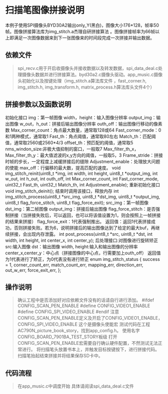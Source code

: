 ﻿# 扫描笔图像拼接说明

本例子使用SPI摄像头BYD30A2输出only_Y(黑白)，图像大小176*128，帧率50帧。图像拼接算法库为img_stitch.a杰理自研拼接算法 。图像拼接帧率为66帧以上即满足一次图像数据来到下一张图像来的时间段完成一次拼接并输出数据。

## 依赖文件

>spi_recv.c用于开启收摄像头并接收数据以及转发数据，spi_data_deal.c处理摄像头数据并进行拼接算法。byd30a2.c摄像头驱动。app_music.c摄像头初始化以及按键处理（img_stitch.a算法库文件 ，fast_corner.h, img_stitch.h, img_transform.h, matrix_process.h算法库头文件4个）
 
## 拼接参数以及函数说明

初始化接口
img：第一帧图像
width，height：输入图像分辨率
output_img：输出图像
w_out，h_out：拼接后输出图像分辨率
outh_off：输出图像行移动的像素数
Max_corner_count：角点最大数量，通常取128或64
Fast_corner_mode：0和1两种模式，通常取1
Fast_th：角点阈值，通常取80左右
Match_th：匹配阈值，通常取2560或2560*4/3
offset_th：预匹配的阈值，通常取5
nms_windon_size:非极大值抑制的窗口，一般取7
Max_filter_th_x，Max_filter_th_y：最大值滤波的x,y方向的阈值，一般取5，3
Frame_stride：拼接时帧的步长，一定程度上减缓拼接后的缝隙
Adjustment_enable：处理放大问题的使能
max_off：行偏移的最大数，提高匹配的速度。
void img_stitch_reinit(uint8_t *img, int width, int height, uint8_t *output_img, int w_out, int h_out, int outh_off, int Max_corner_count, int Fast_corner_mode, uint32_t Fast_th, uint32_t Match_th, int Adjustment_enable);
重新初始化接口
void img_stitch_deinit();
结束时调用该接口，释放内存
int img_stitch_process(uint8_t *src_img, uint8_t *dst_img, uint8_t *output_img, uint8_t flag_force_stitch, uint8_t flag_force_exit);
src_img：第一帧图像
dst_img：第二帧图像
output_img：拼接后输出图像
flag_force_stitch：是否强制拼接（当拼接失败后，可以返回，也可以将该值设置为1，则会按照上一帧拼接的结果来拼接）
flag_force_exit：1代表强制推出。
返回值：返回1代表拼接成功，否则拼接失败。若为6，说明拼接后的输出图像达到了给定的最大buf，再继续拼接，会出现内存泄露。
int post_process(uint8_t *src, uint8_t *dst, int width, int height, int center_x, int center_y);
后处理接口:对图像进行旋转矫正
src:输入图像
dst：输出图像
width, height:输入和输出图像的分辨率
center_x,center_y：中心点（拼接图像的中心点，行需要加上outh_off）
返回值为1代表进行了矫正，为0代表没有进行矫正
enum img_stitch_status
{
	success = 1,
	corner_count_err,
	match_count_err,
	mapping_err,
	direction_err,
	out_w_err,
	force_exit_err,
};


## 操作说明
>确认工程中是否添加好对应依赖文件没有的话请自行进行添加。
>   #ifdef CONFIG_SCAN_PEN_ENABLE
	   #define CONFIG_VIDEO1_ENABLE
	   #define CONFIG_SPI_VIDEO_ENABLE
    #endif
注意CONFIG_SCAN_PEN_ENABLE定义及开启了CONFIG_VIDEO1_ENABLE， CONFIG_SPI_VIDEO_ENABLE
这个是摄像头使能宏
>测试代码在工程AC790N_picture_book_story，找到app_config.h。 使用名字CONFIG_BOARD_7901BA_TEST_STORY板级  打开CONFIG_SCAN_PEN_ENABLE宏需要自行确认硬件配置，不然测试无法正常进行。 将扫描笔头放置书本上，并触发目标按键按下，进行拼接代码。扫描笔抬起结束拼接并将结果保存SD卡中。

## 代码流程
> 在app_music.c中调度开始  具体请阅读spi_data_deal.c文件